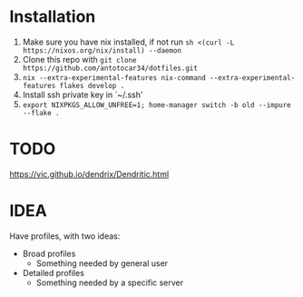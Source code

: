# Installation

1. Make sure you have nix installed, if not run `sh <(curl -L https://nixos.org/nix/install) --daemon`
2. Clone this repo with `git clone https://github.com/antotocar34/dotfiles.git`
3. `nix --extra-experimental-features nix-command --extra-experimental-features flakes develop .`
4. Install ssh private key in `~/.ssh' 
5. `export NIXPKGS_ALLOW_UNFREE=1; home-manager switch -b old --impure --flake .`

# TODO
https://vic.github.io/dendrix/Dendritic.html



# IDEA
Have profiles, with two ideas:
  - Broad profiles
    - Something needed by general user
  - Detailed profiles
    - Something needed by a specific server
